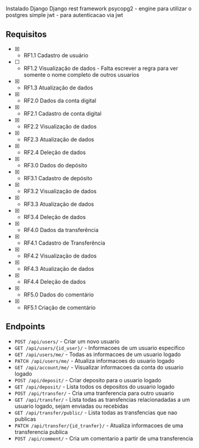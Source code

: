 #

Instalado
Django
Django rest framework
psycopg2 - engine para utilizar o postgres
simple jwt - para autenticacao via jwt

## Requisitos

- [x] - RF1.1 Cadastro de usuário
- [ ] - RF1.2 Visualização de dados - Falta escrever a regra para ver somente o nome completo de outros usuarios
- [x] - RF1.3 Atualização de dados
- [x] - RF2.0 Dados da conta digital
- [x] - RF2.1 Cadastro de conta digital
- [x] - RF2.2 Visualização de dados
- [x] - RF2.3 Atualização de dados
- [x] - RF2.4 Deleção de dados
- [x] - RF3.0 Dados do depósito
- [x] - RF3.1 Cadastro de depósito
- [x] - RF3.2 Visualização de dados
- [x] - RF3.3 Atualização de dados
- [x] - RF3.4 Deleção de dados
- [x] - RF4.0 Dados da transferência
- [x] - RF4.1 Cadastro de Transferência
- [x] - RF4.2 Visualização de dados
- [x] - RF4.3 Atualização de dados
- [x] - RF4.4 Deleção de dados
- [x] - RF5.0 Dados do comentário
- [x] - RF5.1 Criação de comentário

## Endpoints

- `POST /api/users/` - Criar um novo usuario
- `GET /api/users/{id_user}/` - Informacoes de um usuario especifico
- `GET /api/users/me/` - Todas as informacoes de um usuario logado
- `PATCH /api/users/me/` - Atualiza informacoes do usuario logado
- `GET /api/account/me/` - Visualizar informacoes da conta do usuario logado
- `POST /api/deposit/` - Criar deposito para o usuario logado
- `GET /api/deposit/` - Lista todos os depositos do usuario logado
- `POST /api/transfer/` - Cria uma tranferencia para outro usuario
- `GET /api/transfer/` - Lista todas as transfencias relacionadadas a um usuario logado, sejam enviadas ou recebidas
- `GET /api/transfer/public/` - Lista todas as transfencias que nao publicas
- `PATCH /api/transfer/{id_tranfer}/` - Atualiza informacoes de uma transferencia publica
- `POST /api/comment/` - Cria um comentario a partir de uma transferencia
